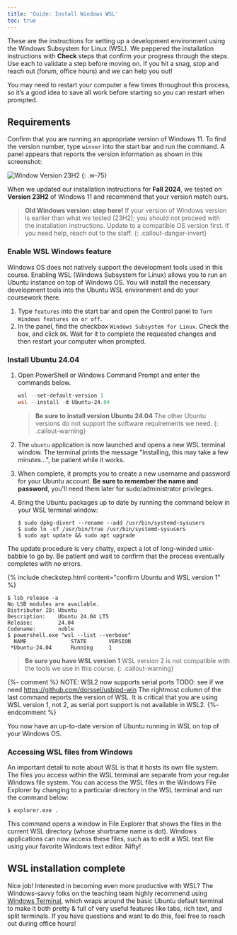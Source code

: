 ```yaml
---
title: 'Guide: Install Windows WSL'
toc: true
---
```


<script>
$().ready(function() {
    var elems = document.getElementsByClassName('language-console');
    for (const elem of elems) elem.className += ' console-ubuntu';
});
</script>

These are the instructions for setting up a development environment using the Windows Subsystem for Linux (WSL). We peppered the installation instructions with <i class="fa fa-check-square-o fa-lg"></i> __Check__ steps that confirm your progress through the steps. Use each to validate a step before moving on.  If you hit a snag, stop and reach out (forum, office hours) and we can help you out!

You may need to restart your computer a few times throughout this process, so it’s a good idea to save all work before starting so you can restart when prompted.

## Requirements
Confirm that you are running an appropriate version of Windows 11. To find the version number, type `winver` into the start bar and run the command. A panel appears that reports the version information as shown in this screenshot:

![Window Version 23H2](../images/winver23H2.png)
{: .w-75}

When we updated our installation instructions for __Fall 2024__, we tested on __Version 23H2__ of Windows 11 and recommend that your version match ours.
> __Old Windows version: stop here!__ If your version of Windows version is earlier than what we tested (23H2); you should not proceed with the installation instructions. Update to a compatible OS version first. If you need help, reach out to the staff.
{: .callout-danger-invert}

### Enable WSL Windows feature

Windows OS does not natively support the development tools used in this course. Enabling WSL (Windows Subsystem for Linux) allows you to run an Ubuntu instance on top of Windows OS. You will install the necessary development tools into the Ubuntu WSL environment and do your coursework there.

1. Type `features` into the start bar and open the Control panel to `Turn Windows features on or off`.
1. In the panel, find the checkbox `Windows Subsystem for Linux`. Check the box, and click `OK`. Wait for it to complete the requested changes and then restart your computer when prompted.

### Install Ubuntu 24.04

1. Open PowerShell or Windows Command Prompt and enter the commands below.
    ```powershell
    wsl --set-default-version 1
    wsl --install -d Ubuntu-24.04
    ```

    > __Be sure to install version Ubuntu 24.04__
    > The other Ubuntu versions do not support the software requirements we need.
    {: .callout-warning}

1. The `ubuntu` application is now launched and opens a new WSL terminal window. The terminal prints the message "Installing, this may take a few minutes...", be patient while it works.
1. When complete, it prompts you to create a new username and password for your Ubuntu account. __Be sure to remember the name and password__, you'll need them later for sudo/administrator privileges.
1. Bring the Ubuntu packages up to date by running the command below in your WSL terminal window:

    ```console
    $ sudo dpkg-divert --rename --add /usr/bin/systemd-sysusers
    $ sudo ln -sf /usr/bin/true /usr/bin/systemd-sysusers
    $ sudo apt update && sudo apt upgrade
    ```
The update procedure is very chatty, expect a lot of long-winded unix-babble to go by. Be patient and wait to confirm that the process eventually completes with no errors.

{% include checkstep.html content="confirm Ubuntu and WSL version 1" %}
```console
$ lsb_release -a
No LSB modules are available.
Distributor ID: Ubuntu
Description:    Ubuntu 24.04 LTS
Release:        24.04
Codename:       noble
$ powershell.exe "wsl --list --verbose"
  NAME              STATE       VERSION
 *Ubuntu-24.04      Running     1
```
> __Be sure you have WSL version 1__
> WSL version 2 is not compatible with the tools we use in this course.
{: .callout-warning}

{%- comment %}
NOTE: WSL2 now supports serial ports
TODO: see if we need https://github.com/dorssel/usbipd-win
The rightmost column of the last command reports the version of WSL. It is critical that you are using WSL version 1, not 2, as serial port support is not available in WSL2.
{%- endcomment %}

You now have an up-to-date version of Ubuntu running in WSL on top of your Windows OS.

<a name="files"></a>
### Accessing WSL files from Windows

An important detail to note about WSL is that it hosts its own file system. The files you access within the WSL terminal are separate from your regular Windows file system. You can access the WSL files in the Windows File Explorer by changing to a particular directory in the WSL terminal and run the command below:

```console
$ explorer.exe .
```

This command opens a window in File Explorer that shows the files in the current WSL directory (whose shortname name is dot). Windows applications can now access these files, such as to edit a WSL text file using your favorite Windows text editor. Nifty!

## WSL installation complete

Nice job! Interested in becoming even more productive with WSL? The Windows-savvy folks on the teaching team highly recommend using [Windows Terminal](https://github.com/microsoft/terminal), which wraps around the basic Ubuntu default terminal to make it both pretty & full of very useful features like tabs, rich text, and split terminals. If you have questions and want to do this, feel free to reach out during office hours!
